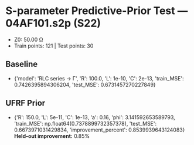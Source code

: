 # S-parameter Predictive-Prior Test — 04AF101.s2p (S22)
- Z0: 50.00 Ω
- Train points: 121  |  Test points: 30

## Baseline
- {'model': 'RLC series -> Γ', 'R': 100.0, 'L': 1e-10, 'C': 2e-13, 'train_MSE': 0.7426395894306204, 'test_MSE': 0.6731457270227849}

## UFRF Prior
- {'R': 150.0, 'L': 5e-11, 'C': 1e-13, 'a': 0.16, 'phi': 3.141592653589793, 'train_MSE': np.float64(0.7378899732357378), 'test_MSE': 0.6673971031429834, 'improvement_percent': 0.8539939643124083}
**Held-out improvement:** 0.85%